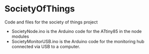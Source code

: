 SocietyOfThings
===============

Code and files for the society of things project

* SocietyNode.ino is the Arduino code for the ATtiny85 in the node modules
* SocietyMonitorUSB.ino is the Arduino code for the monitoring hub connected via USB to a computer.
